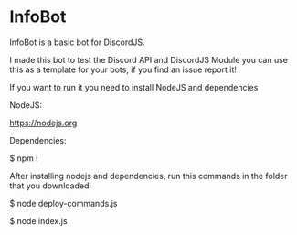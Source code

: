 # InfoBot
InfoBot is a basic bot for DiscordJS.

I made this bot to test the Discord API and DiscordJS Module
you can use this as a template for your bots, if you find an issue report it!

If you want to run it you need to install NodeJS and dependencies

NodeJS:

https://nodejs.org

Dependencies:

$ npm i



After installing nodejs and dependencies, run this commands in the folder that you downloaded:


$ node deploy-commands.js

$ node index.js
